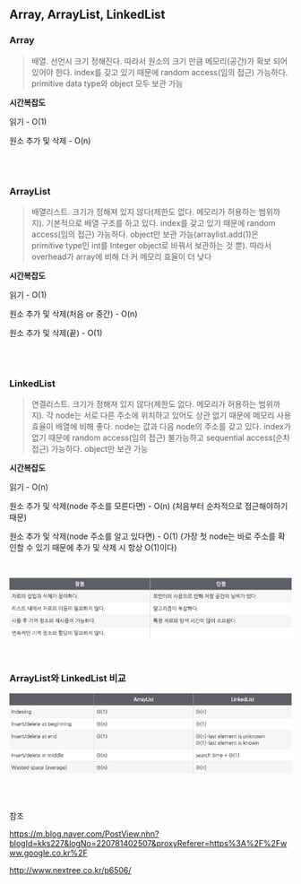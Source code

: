 ## Array, ArrayList, LinkedList


### Array

> 배열. 선언시 크기 정해진다. 따라서 원소의 크기 만큼 메모리(공간)가 확보 되어 있어야 한다. index를 갖고 있기 때문에 random access(임의 접근) 가능하다. primitive data type와 object 모두 보관 가능



**시간복잡도**

읽기 - O(1)

원소 추가 및 삭제 - O(n)

</br>

</br>

### ArrayList

> 배열리스트. 크기가 정해져 있지 않다(제한도 없다. 메모리가 허용하는 범위까지). 기본적으로 배열 구조를 하고 있다. index를 갖고 있기 때문에 random access(임의 접근) 가능하다. object만 보관 가능(arraylist.add(1)은 primitive type인 int를 Integer object로 바꿔서 보관하는 것 뿐). 따라서 overhead가 array에 비해 더 커 메모리 효율이 더 낮다



**시간복잡도**

읽기 - O(1)

원소 추가 및 삭제(처음 or 중간) - O(n)

원소 추가 및 삭제(끝) - O(1)

</br>

</br>



### LinkedList

> 연결리스트. 크기가 정해져 있지 않다(제한도 없다. 메모리가 허용하는 범위까지). 각 node는 서로 다른 주소에 위치하고 있어도 상관 없기 때문에 메모리 사용 효율이 배열에 비해 좋다. node는 값과 다음 node의 주소를 갖고 있다. index가 없기 때문에 random access(임의 접근) 불가능하고 sequential access(순차 접근) 가능하다. object만 보관 가능



**시간복잡도**

읽기 - O(n)

원소 추가 및 삭제(node 주소를 모른다면) - O(n) (처음부터 순차적으로 접근해야하기 때문)

원소 추가 및 삭제(node 주소를 알고 있다면) - O(1) (가장 첫 node는 바로 주소를 확인할 수 있기 때문에 추가 및 삭제 시 항상 O(1)이다)

</br>



![image1](./1111.jpg)





</br>



### ArrayList와 LinkedList 비교

![image2](./2222.jpg)

</br>

</br>



참조

https://m.blog.naver.com/PostView.nhn?blogId=kks227&logNo=220781402507&proxyReferer=https%3A%2F%2Fwww.google.co.kr%2F

http://www.nextree.co.kr/p6506/